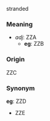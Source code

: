stranded
### Meaning
+ _adj_: ZZA
    + __eg__: ZZB

### Origin

ZZC

### Synonym

__eg__: ZZD

+ ZZE


